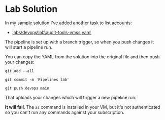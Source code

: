 # Lab Solution

In my sample solution I've added another task to list accounts:

- [labs\devops\lab\audit-tools-vmss.yaml](labs\devops\lab\audit-tools-vmss.yaml)

The pipeline is set up with a branch trigger, so when you push changes it will start a pipeline run.

You can copy the YAML from the solution into the original file and then push your changes:

```
git add --all

git commit -m 'Pipelines lab'

git push devops main
```

That uploads your changes which will trigger a new pipeline run.

**It will fail**. The `az` command is installed in your VM, but it's not authenticated so you can't run any commands against your subscription.